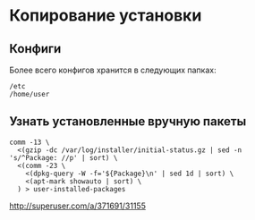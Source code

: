 Копирование установки
=====================

Конфиги
-------

Более всего конфигов хранится в следующих папках:

	/etc
	/home/user

Узнать установленные вручную пакеты
------------------------------------

	comm -13 \
	  <(gzip -dc /var/log/installer/initial-status.gz | sed -n 's/^Package: //p' | sort) \
	  <(comm -23 \
	    <(dpkg-query -W -f='${Package}\n' | sed 1d | sort) \
	    <(apt-mark showauto | sort) \
	  ) > user-installed-packages

http://superuser.com/a/371691/31155